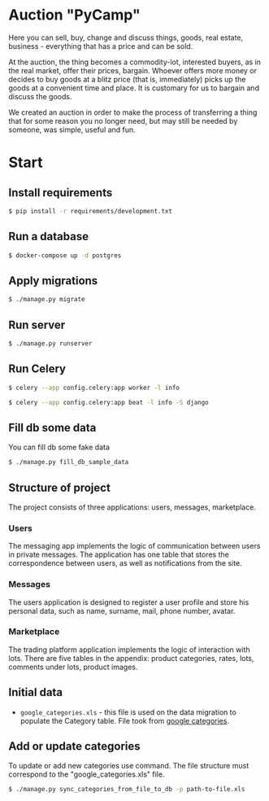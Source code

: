 # Auction "PyCamp"

Here you can sell, buy, change and discuss things, goods, real estate, business - 
everything that has a price and can be sold.

At the auction, the thing becomes a commodity-lot, interested buyers, as in the
real market, offer their prices, bargain. Whoever offers more money or decides
to buy goods at a blitz price (that is, immediately) picks up the goods at a
convenient time and place. It is customary for us to bargain and discuss the
goods.

We created an auction in order to make the process of transferring a thing that
for some reason you no longer need, but may still be needed by someone, was
simple, useful and fun.

# Start

## Install requirements

```bash
$ pip install -r requirements/development.txt
```

## Run a database

```bash
$ docker-compose up -d postgres
```

## Apply migrations

```bash
$ ./manage.py migrate
```

## Run server

```bash
$ ./manage.py runserver
```

## Run Celery

```bash
$ celery --app config.celery:app worker -l info
```

```bash
$ celery --app config.celery:app beat -l info -S django
```

## Fill db some data

You can fill db some fake data

```bash
$ ./manage.py fill_db_sample_data
```

## Structure of project

The project consists of three applications: users, messages, marketplace.

### Users

The messaging app implements the logic of communication between users in
private messages. The application has one table that stores the correspondence
between users, as well as notifications from the site.

### Messages

The users application is designed to register a user profile and store his
personal data, such as name, surname, mail, phone number, avatar.

### Marketplace

The trading platform application implements the logic of interaction with lots.
There are five tables in the appendix: product categories, rates, lots,
comments under lots, product images. 


## Initial data

- `google_categories.xls` - this file is used on the data migration to 
  populate the Category table. File took from 
  [google categories](https://support.google.com/merchants/answer/6324436?hl=en).

## Add or update categories

To update or add new categories use command. The file structure must 
correspond to the "google_categories.xls" file. 
```bash
$ ./manage.py sync_categories_from_file_to_db -p path-to-file.xls
```